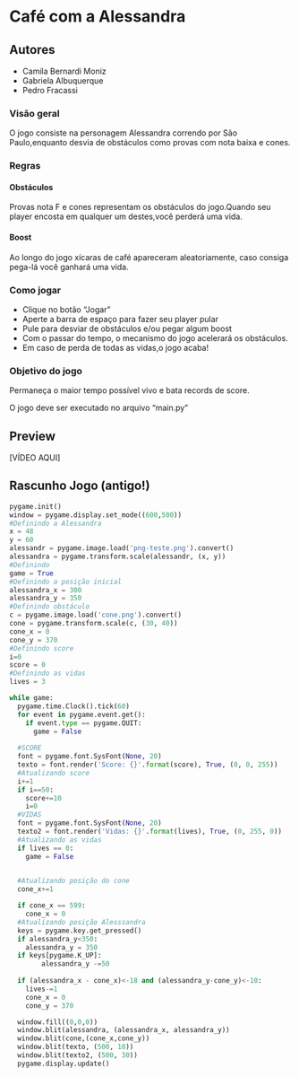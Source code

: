 # Café com a Alessandra

## Autores

- Camila Bernardi Moniz
- Gabriela Albuquerque 
- Pedro Fracassi

### Visão geral

O jogo consiste na personagem Alessandra correndo por São Paulo,enquanto desvia de obstáculos como provas com nota baixa e cones.
### Regras

#### Obstáculos

Provas nota F e cones representam os obstáculos do jogo.Quando seu player encosta em qualquer um destes,você perderá  uma vida.

#### Boost

Ao longo do jogo xícaras de café apareceram aleatoriamente, caso consiga pega-lá você ganhará uma vida.

### Como jogar

- Clique no botão “Jogar”
- Aperte a barra de espaço para fazer seu player pular 
- Pule para desviar de obstáculos e/ou pegar algum boost
- Com o passar do tempo, o mecanismo do jogo acelerará os obstáculos.
- Em caso de perda de todas as vidas,o jogo acaba!

### Objetivo do jogo

Permaneça o maior tempo possível vivo e bata records de score.

O jogo deve ser executado no arquivo “main.py”
## Preview

[VÍDEO AQUI]

## Rascunho Jogo (antigo!)

```py
pygame.init()
window = pygame.display.set_mode((600,500))
#Definindo a Alessandra
x = 48
y = 60
alessandr = pygame.image.load('png-teste.png').convert()
alessandra = pygame.transform.scale(alessandr, (x, y))
#Definindo 
game = True
#Definindo a posição inicial
alessandra_x = 300
alessandra_y = 350
#Definindo obstáculo
c = pygame.image.load('cone.png').convert()
cone = pygame.transform.scale(c, (30, 40))
cone_x = 0
cone_y = 370
#Definindo score
i=0
score = 0
#Definindo as vidas
lives = 3

while game:
  pygame.time.Clock().tick(60)
  for event in pygame.event.get():
    if event.type == pygame.QUIT:
      game = False
  
  #SCORE
  font = pygame.font.SysFont(None, 20)
  texto = font.render('Score: {}'.format(score), True, (0, 0, 255))
  #Atualizando score
  i+=1
  if i==50:
    score+=10
    i=0
  #VIDAS
  font = pygame.font.SysFont(None, 20)
  texto2 = font.render('Vidas: {}'.format(lives), True, (0, 255, 0))
  #Atualizando as vidas
  if lives == 0:
    game = False
    

  #Atualizando posição do cone
  cone_x+=1

  if cone_x == 599:
    cone_x = 0
  #Atualizando posição Alesssandra
  keys = pygame.key.get_pressed()
  if alessandra_y<350:
    alessandra_y = 350
  if keys[pygame.K_UP]:
        alessandra_y -=50
  
  if (alessandra_x - cone_x)<-18 and (alessandra_y-cone_y)<-10:
    lives-=1
    cone_x = 0
    cone_y = 370

  window.fill((0,0,0))
  window.blit(alessandra, (alessandra_x, alessandra_y))
  window.blit(cone,(cone_x,cone_y))
  window.blit(texto, (500, 10))
  window.blit(texto2, (500, 30))
  pygame.display.update()
```
